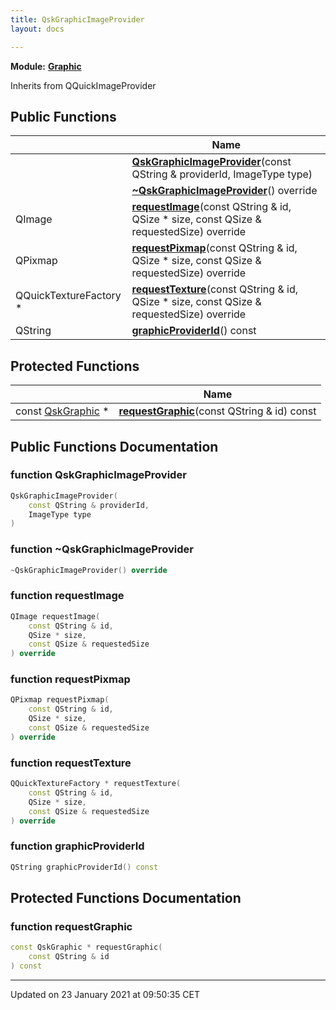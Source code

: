 ```yaml
---
title: QskGraphicImageProvider
layout: docs

---
```



**Module:** **[Graphic](/docs/modules/group___graphic/)**



Inherits from QQuickImageProvider

## Public Functions

|                | Name           |
| -------------- | -------------- |
| | **[QskGraphicImageProvider](/docs/classes/class_qsk_graphic_image_provider/#function-qskgraphicimageprovider)**(const QString & providerId, ImageType type) |
| | **[~QskGraphicImageProvider](/docs/classes/class_qsk_graphic_image_provider/#function-~qskgraphicimageprovider)**() override |
| QImage | **[requestImage](/docs/classes/class_qsk_graphic_image_provider/#function-requestimage)**(const QString & id, QSize * size, const QSize & requestedSize) override |
| QPixmap | **[requestPixmap](/docs/classes/class_qsk_graphic_image_provider/#function-requestpixmap)**(const QString & id, QSize * size, const QSize & requestedSize) override |
| QQuickTextureFactory * | **[requestTexture](/docs/classes/class_qsk_graphic_image_provider/#function-requesttexture)**(const QString & id, QSize * size, const QSize & requestedSize) override |
| QString | **[graphicProviderId](/docs/classes/class_qsk_graphic_image_provider/#function-graphicproviderid)**() const |

## Protected Functions

|                | Name           |
| -------------- | -------------- |
| const [QskGraphic](/docs/classes/class_qsk_graphic/) * | **[requestGraphic](/docs/classes/class_qsk_graphic_image_provider/#function-requestgraphic)**(const QString & id) const |

## Public Functions Documentation

### function QskGraphicImageProvider

```cpp
QskGraphicImageProvider(
    const QString & providerId,
    ImageType type
)
```


### function ~QskGraphicImageProvider

```cpp
~QskGraphicImageProvider() override
```


### function requestImage

```cpp
QImage requestImage(
    const QString & id,
    QSize * size,
    const QSize & requestedSize
) override
```


### function requestPixmap

```cpp
QPixmap requestPixmap(
    const QString & id,
    QSize * size,
    const QSize & requestedSize
) override
```


### function requestTexture

```cpp
QQuickTextureFactory * requestTexture(
    const QString & id,
    QSize * size,
    const QSize & requestedSize
) override
```


### function graphicProviderId

```cpp
QString graphicProviderId() const
```


## Protected Functions Documentation

### function requestGraphic

```cpp
const QskGraphic * requestGraphic(
    const QString & id
) const
```


-------------------------------

Updated on 23 January 2021 at 09:50:35 CET